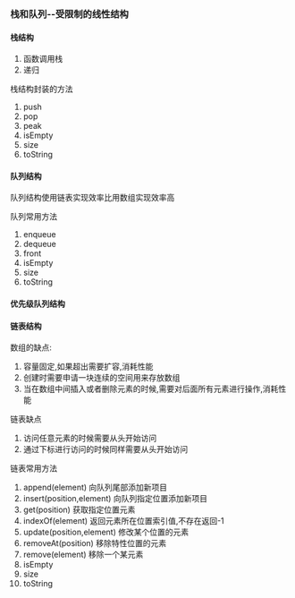 ### 栈和队列--受限制的**线性**结构

#### 栈结构

1. 函数调用栈
2. 递归

栈结构封装的方法
1. push
2. pop
3. peak
4. isEmpty
5. size
6. toString

#### 队列结构

队列结构使用链表实现效率比用数组实现效率高

队列常用方法
1. enqueue
2. dequeue
3. front
4. isEmpty
5. size
6. toString

#### 优先级队列结构

#### 链表结构

数组的缺点:
1. 容量固定,如果超出需要扩容,消耗性能
2. 创建时需要申请一块连续的空间用来存放数组
3. 当在数组中间插入或者删除元素的时候,需要对后面所有元素进行操作,消耗性能

链表缺点
1. 访问任意元素的时候需要从头开始访问
2. 通过下标进行访问的时候同样需要从头开始访问

链表常用方法
1. append(element)   向队列尾部添加新项目
2. insert(position,element)   向队列指定位置添加新项目
3. get(position)    获取指定位置元素
4. indexOf(element) 返回元素所在位置索引值,不存在返回-1
5. update(position,element) 修改某个位置的元素
6. removeAt(position) 移除特性位置的元素
7. remove(element)  移除一个某元素
8. isEmpty
9. size
10. toString